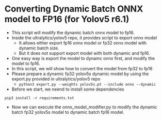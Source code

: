 # Converting Dynamic Batch ONNX model to FP16 (for Yolov5 r6.1)

- This script will modify the dynamic batch onnx model to fp16.
- Inside the ultralytics/yolov5 repo, it provides script to export onnx model
    - It allows either export fp16 onnx model or fp32 onnx model with dynamic batch size.
    - But it does not support export model with both dynamic and fp16.
- One easy way is export the model to dynamc onnx first, and modify the model to fp16.
- In this script, we will show how to convert the model from fp32 to fp16
- Please prepare a dynamic fp32 yolov5s dynamic model by using the export.py provided in ultralytics/yolov5 repo
    - `python3 export.py --weights yolov5s.pt --include onnx --dynamic`
- Before we start, we neend to install some dependencies

```
pip3 install -r requirements.txt
```

- Now we can execute the onnx_model_modifier.py to modify the dynamic batch fp32 yolov5s model to dynamic batch fp16 model.
